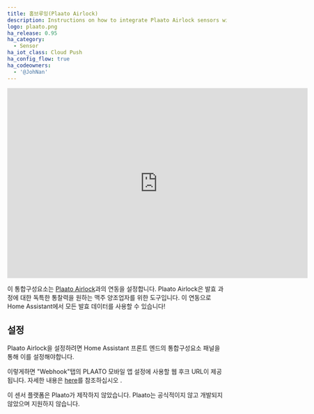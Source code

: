 ```yaml
---
title: 홈브루잉(Plaato Airlock)
description: Instructions on how to integrate Plaato Airlock sensors within Home Assistant.
logo: plaato.png
ha_release: 0.95
ha_category:
  - Sensor
ha_iot_class: Cloud Push
ha_config_flow: true
ha_codeowners:
  - '@JohNan'
---
```


<div class='videoWrapper'>
<iframe width="690" height="437" src="https://www.youtube.com/embed/Ib6qq5brrpU" frameborder="0" allow="accelerometer; autoplay; encrypted-media; gyroscope; picture-in-picture" allowfullscreen></iframe>
</div>

이 통합구성요소는 [Plaato Airlock](https://www.plaato.io/)과의 연동을 설정합니다. Plaato Airlock은 발효 과정에 대한 독특한 통찰력을 원하는 맥주 양조업자를 위한 도구입니다. 이 연동으로 Home Assistant에서 모든 발효 데이터를 사용할 수 있습니다!

## 설정

Plaato Airlock을 설정하려면 Home Assistant 프론트 엔드의 통합구성요소 패널을 통해 이를 설정해야합니다.

이렇게하면 "Webhook"탭의 PLAATO 모바일 앱 설정에 사용할 웹 후크 URL이 제공됩니다. 자세한 내용은 [here](https://plaato.io/apps/help-center#!hc-general)를 참조하십시오 .

이 센서 플랫폼은 Plaato가 제작하지 않았습니다. Plaato는 공식적이지 않고 개발되지 않았으며 지원하지 않습니다.
